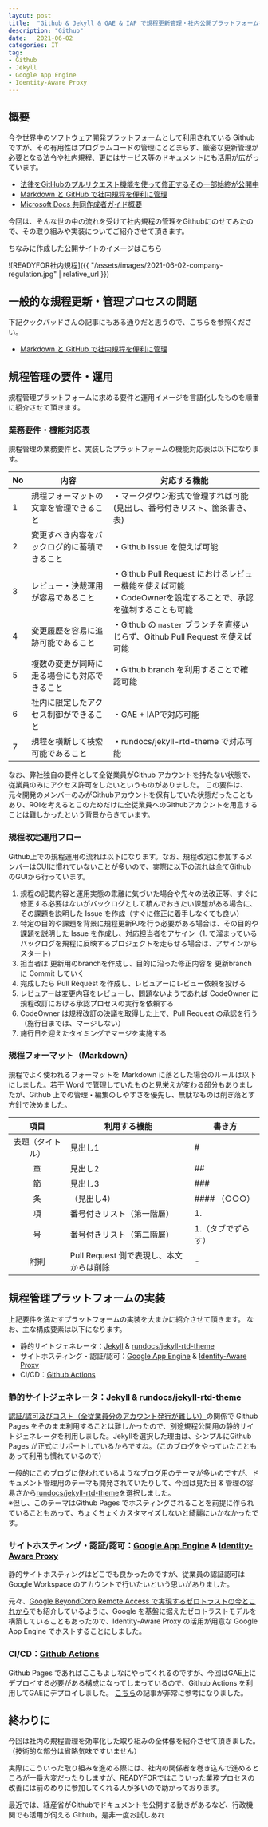 ```yaml
---
layout: post
title:  "Github & Jekyll & GAE & IAP で規程更新管理・社内公開プラットフォームを構築してみた"
description: "Github"
date:   2021-06-02
categories: IT
tag: 
- Github
- Jekyll
- Google App Engine
- Identity-Aware Proxy
---
```


## 概要
今や世界中のソフトウェア開発プラットフォームとして利用されている Github ですが、その有用性はプログラムコードの管理にとどまらず、厳密な更新管理が必要となる法令や社内規程、更にはサービス等のドキュメントにも活用が広がっています。

- [法律をGitHubのプルリクエスト機能を使って修正するその一部始終が公開中](https://gigazine.net/news/20190202-law-github-pull-request/)
- [Markdown と GitHub で社内規程を便利に管理](https://techlife.cookpad.com/entry/2019/06/26/182322 )
- [Microsoft Docs 共同作成者ガイド概要](https://docs.microsoft.com/ja-jp/contribute/)

今回は、そんな世の中の流れを受けて社内規程の管理をGithubにのせてみたので、その取り組みや実装についてご紹介させて頂きます。

ちなみに作成した公開サイトのイメージはこちら

![READYFOR社内規程]({{ "/assets/images/2021-06-02-company-regulation.jpg" | relative_url }})

## 一般的な規程更新・管理プロセスの問題
下記クックパッドさんの記事にもある通りだと思うので、こちらを参照ください。

- [Markdown と GitHub で社内規程を便利に管理](https://techlife.cookpad.com/entry/2019/06/26/182322 )



## 規程管理の要件・運用
規程管理プラットフォームに求める要件と運用イメージを言語化したものを順番に紹介させて頂きます。

### 業務要件・機能対応表
規程管理の業務要件と、実装したプラットフォームの機能対応表は以下になります。


No | 内容 | 対応する機能
--------- | --------- | ---------
1 | 規程フォーマットの文章を管理できること | ・マークダウン形式で管理すれば可能<br>(見出し、番号付きリスト、箇条書き、表) 
2 | 変更すべき内容をバックログ的に蓄積できること | ・Github Issue を使えば可能
3 | レビュー・決裁運用が容易であること | ・Github Pull Request におけるレビュー機能を使えば可能<br>・CodeOwnerを設定することで、承認を強制することも可能
4 | 変更履歴を容易に追跡可能であること | ・Github の `master` ブランチを直接いじらず、Github Pull Request を使えば可能
5 | 複数の変更が同時に走る場合にも対応できること | ・Github branch を利用することで確認可能
6 | 社内に限定したアクセス制御ができること | ・GAE + IAPで対応可能
7 | 規程を横断して検索可能であること | ・rundocs/jekyll-rtd-theme で対応可能

なお、弊社独自の要件として全従業員がGithub アカウントを持たない状態で、従業員のみにアクセス許可をしたいというものがありました。
この要件は、元々開発のメンバーのみがGithubアカウントを保有していた状態だったこともあり、ROIを考えるとこのためだけに全従業員へのGithubアカウントを用意することは難しかったという背景からきています。

### 規程改定運用フロー
Github上での規程運用の流れは以下になります。なお、規程改定に参加するメンバーはCUIに慣れていないことが多いので、実際に以下の流れは全てGithub のGUIから行っています。

1. 規程の記載内容と運用実態の乖離に気づいた場合や先々の法改正等、すぐに修正する必要はないがバックログとして積んでおきたい課題がある場合に、その課題を説明した Issue を作成（すぐに修正に着手しなくても良い）
2. 特定の目的や課題を背景に規程更新PJを行う必要がある場合は、その目的や課題を説明した Issue を作成し、対応担当者をアサイン（1. で溜まっているバックログを規程に反映するプロジェクトを走らせる場合は、アサインからスタート）
3. 担当者は 更新用のbranchを作成し、目的に沿った修正内容を 更新branch に Commit していく
4. 完成したら Pull Request を作成し、レビュアーにレビュー依頼を投げる
5. レビュアーは変更内容をレビューし、問題ないようであれば CodeOwner に規程改訂における承認プロセスの実行を依頼する
6. CodeOwner は規程改訂の決議を取得した上で、Pull Request の承認を行う（施行日までは、マージしない）
7. 施行日を迎えたタイミングでマージを実施する

### 規程フォーマット（Markdown）
規程でよく使われるフォーマットを Markdown に落とした場合のルールは以下にしました。若干 Word で管理していたものと見栄えが変わる部分もありましたが、Github 上での管理・編集のしやすさを優先し、無駄なものは削ぎ落とす方針で決めました。

項目 | 利用する機能 | 書き方
:-: | --- | --- 
表題（タイトル） | 見出し1 | #
章 | 見出し2 | ##
節 | 見出し3 | ###
条 | （見出し4） | #### （○○○）
項 | 番号付きリスト（第一階層） | 1.
号 | 番号付きリスト（第二階層） | 1.（タブでずらす）
附則 | Pull Request 側で表現し、本文からは削除 | -

## 規程管理プラットフォームの実装
上記要件を満たすプラットフォームの実装を大まかに紹介させて頂きます。
なお、主な構成要素は以下になります。

- 静的サイトジェネレータ：[Jekyll](http://jekyllrb-ja.github.io/) & [rundocs/jekyll-rtd-theme](https://github.com/rundocs/jekyll-rtd-theme)
- サイトホスティング・認証/認可：[Google App Engine](https://cloud.google.com/appengine?hl=ja) & [Identity-Aware Proxy](https://cloud.google.com/iap)
- CI/CD：[Github Actions](https://github.co.jp/features/actions)

### 静的サイトジェネレータ：[Jekyll](http://jekyllrb-ja.github.io/) & [rundocs/jekyll-rtd-theme](https://github.com/rundocs/jekyll-rtd-theme)
[認証/認可及びコスト（全従業員分のアカウント発行が難しい）](https://github.blog/jp/2021-01-25-access-control-for-github-page/)の関係で Github Pages をそのまま利用することは難しかったので、別途規程公開用の静的サイトジェネレータを利用しました。Jekyllを選択した理由は、シンプルにGithub Pages が正式にサポートしているからですね。（このブログをやっていたこともあって利用も慣れているので）

一般的にこのブログに使われているようなブログ用のテーマが多いのですが、ドキュメント管理用のテーマも開発されていたりして、今回は見た目 & 管理の容易さから[rundocs/jekyll-rtd-theme](https://github.com/rundocs/jekyll-rtd-theme)を選択しました。  
※但し、このテーマはGithub Pages でホスティングされることを前提に作られていることもあって、ちょくちょくカスタマイズしないと綺麗にいかなかったです。

### サイトホスティング・認証/認可：[Google App Engine](https://cloud.google.com/appengine?hl=ja) & [Identity-Aware Proxy](https://cloud.google.com/iap)
静的サイトホスティングはどこでも良かったのですが、従業員の認証認可は Google Workspace のアカウントで行いたいという思いがありました。

元々、[Google BeyondCorp Remote Access で実現するゼロトラストの今とこれから](https://blog.t-wakabayashi.com/it/2020/12/07/google-beyondcorp-remote-access.html)でも紹介しているように、Google を基盤に据えたゼロトラストモデルを構築していることもあったので、Identity-Aware Proxy の活用が用意な Google App Engine でホストすることにしました。

### CI/CD：[Github Actions](https://github.co.jp/features/actions)
Github Pages であればここもよしなにやってくれるのですが、今回はGAE上にデプロイする必要がある構成になってしまっているので、Github Actions を利用してGAEにデプロイしました。
[こちら](https://qiita.com/nakano-shingo/items/a8d4a6cf456160d8a3ed)の記事が非常に参考になりました。

## 終わりに
今回は社内の規程管理を効率化した取り組みの全体像を紹介させて頂きました。（技術的な部分は省略気味ですいません）

実際にこういった取り組みを進める際には、社内の関係者を巻き込んで進めるところが一番大変だったりしますが、READYFORではこういった業務プロセスの改善には前のめりに参加してくれる人が多いので助かっております。

最近では、経産省がGithubでドキュメントを公開する動きがあるなど、行政機関でも活用が伺える Github。是非一度お試しあれ